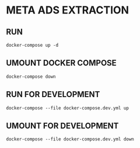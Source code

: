 # META ADS EXTRACTION

## RUN

`docker-compose up -d`

## UMOUNT DOCKER COMPOSE

`docker-compose down`

## RUN FOR DEVELOPMENT

`docker-compose --file docker-compose.dev.yml up`

## UMOUNT FOR DEVELOPMENT

`docker-compose --file docker-compose.dev.yml down`
